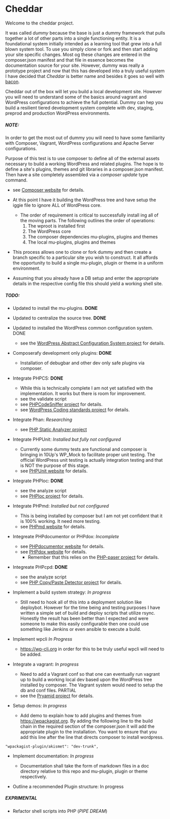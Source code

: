 # Cheddar
Welcome to the cheddar project. 

It was called _dummy_ because the base is just a dummy framework that pulls together a lot of other parts into a single functioning entity. It is a foundational system initially intended as a learning tool that grew into a full blown system tool. To use you simply clone or fork and then start adding your site specific changes. Most og these changes are entered in the composer.json manifest and that file in essence becomes the documentation source for your site. However, dummy was really a prototype project and now that this has developed into a truly useful system I have decided that _Cheddar_ is better name and besides it goes so well with [bacon](https://github.com/mikelking/bacon).

Cheddar out of the box will let you build a local development site. However you will need to understand some of the basics around vagrant and WordPress configurations to achieve the full potential. Dummy can hep you build a resilient tiered development system complete with dev, staging, preprod and production WordPress environments.

##### NOTE:
In order to get the most out of dummy you will need to have some familiarity with Composer, Vagrant, WordPress configurations and Apache Server configurations. 

Purpose of this test is to use composer to define all of the external assets necessary to build a working WordPress and related plugins. The hope is to define a site's plugins, themes and git libraries in a composer.json manifest. Then have a site completely assembled via a _composer update_ type command.
  - see [Composer website](https://getcomposer.org) for details.

- At this point I have it building the WordPress tree and have setup the iggie file to ignore ALL of WordPress core.
  - The order of requirement is critical to successfully install ing all of the moving parts. The following outlines the order of operations:
    1. The wproot is installed first
    2. The WordPress core
    3. The composer dependencies mu-plugins, plugins and themes
    4. The local mu-plugins, plugins and themes

- This process allows one to clone or fork dummy and then create a branch specific to a particular site you wish to construct. It all affords the opportunity to build a single mu-plugin, plugin or theme in a uniform environment. 

- Assuming that you already have a DB setup and enter the appropriate details in the respective config file this should yield a working shell site. 

##### TODO:
- Updated to install the mu-plugins. **DONE**

- Updated to centralize the source tree. **DONE**

- Updated to installed the WordPress common configuration system. DONE
  - see the [WordPress Abstract Configuration System project](https://github.com/mikelking/wpcfg) for details.

- Composerafy development only plugins: **DONE**
    - Installation of debugbar and other dev only safe plugins via composer. 

- Integrate PHPCS: **DONE**
  - While this is technically complete I am not yet satisfied with the implementation. It works but there is room for improvement.
  - see the validate script
  - see [PHPCodeSniffer project](https://github.com/squizlabs/PHP_CodeSniffer/) for details.
  - see [WordPress Coding standards project](https://github.com/WordPress-Coding-Standards) for details.

- Integrate Phan: _Researching_
  - see [PHP Static Analyzer project](https://github.com/phan/phan/)

- Integrate PHPUnit: _Installed but fully not configured_
  - Currently some dummy tests are functional and composer is bringing in 10Up's WP_Mock to facilitate proper unit testing. The official WordPress unit testing is actually integration testing and that is NOT the purpose of this stage.   
  - see [PHPUnit website](https://phpunit.de/) for details.

- Integrate PHPloc: **DONE**
  - see the analyze script
  - see [PHPloc project](https://github.com/sebastianbergmann/phploc) for details.

- Integrate PHPmd: _Installed but not configured_
  - This is being installed by composer but I am not yet confident that it is 100% working. It need more testing. 
  - see [PHPmd website](https://phpmd.org/) for details.

- Integreate PHPdocumentor or PHPdox: _Incomplete_
  - see [PHPdocumentor website](https://www.phpdoc.org/) for details.
  - see [PHPdox website](http://phpdox.de/) for details.
    - Remember that this relies on the [PHP-paser project](https://github.com/nikic/PHP-Parser/) for details.

- Integreate PHPcpd: **DONE**
  - see the analyze script
  - see [PHP Copy/Paste Detector project](https://github.com/sebastianbergmann/phpcpd) for details.

- Implement a build system strategy: _In progress_
  - Still need to hook all of this into a deployment solution like deploybot. However for the time being and testing purposes I have written a simple set of build and deploy scripts that utilize rsync. Honestly the result has been better than I expected and were someone to make this easily configurable then one could use something like Jenkins or even ansible to execute a build.

- Implement wpcli _In Progress_
  - https://wp-cli.org in order for this to be truly useful wpcli will need to be added.

- Integrate a vagrant: _In progress_
  - Need to add a Vagrant conf so that one can eventually run vagrant up to build a working local dev based upon the WordPress tree installed by composer. The Vagrant system would need to setup the db and conf files. PARTIAL
  - see the [Pryamid project](https://github.com/mikelking/pyramid) for details.

- Setup demos: _In progress_
  - Add demo to explain how to add plugins and themes from https://wpackagist.org. By adding the following line to the build chain in the required section of the composer.json it will add the appropriate plugin to the installation. You want to ensure that you add this line after the line that directs composer to install wordpress.

```
"wpackagist-plugin/akismet": "dev-trunk",
```

- Implement documentation: _In progress_
  - Documentation shall take the form of markdown files in a doc directory relative to this repo and mu-plugin, plugin or theme respectively. 
  
- Outline a recommended Plugin structure: In progress 

##### EXPRIMENTAL

- Refactor shell scripts into PHP (_PIPE DREAM_)
